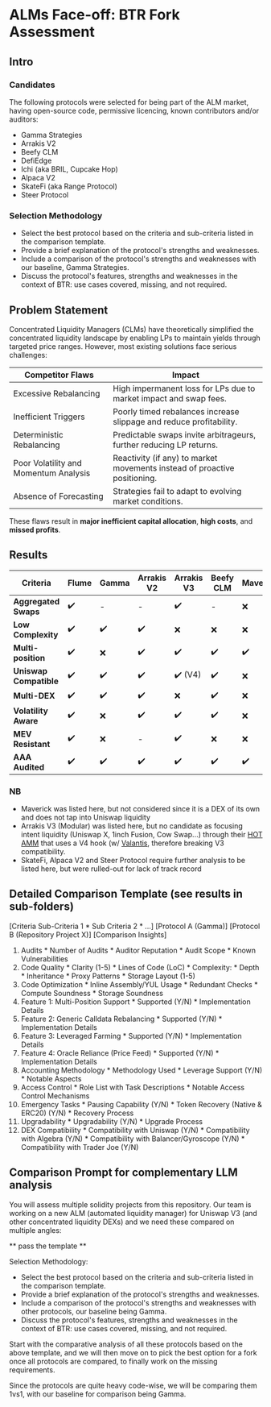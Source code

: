 # ALMs Face-off: BTR Fork Assessment

## Intro

### Candidates

The following protocols were selected for being part of the ALM market, having open-source code, permissive licencing, known contributors and/or auditors:
- Gamma Strategies
- Arrakis V2
- Beefy CLM
- DefiEdge
- Ichi (aka BRIL, Cupcake Hop)
- Alpaca V2
- SkateFi (aka Range Protocol)
- Steer Protocol

### Selection Methodology

- Select the best protocol based on the criteria and sub-criteria listed in the comparison template.
- Provide a brief explanation of the protocol's strengths and weaknesses.
- Include a comparison of the protocol's strengths and weaknesses with our baseline, Gamma Strategies.
- Discuss the protocol's features, strengths and weaknesses in the context of BTR: use cases covered, missing, and not required.

## Problem Statement

Concentrated Liquidity Managers (CLMs) have theoretically simplified the concentrated liquidity landscape by enabling LPs to maintain yields through targeted price ranges. However, most existing solutions face serious challenges:

| **Competitor Flaws** | **Impact** |
|-----------------------|------------|
| Excessive Rebalancing | High impermanent loss for LPs due to market impact and swap fees. |
| Inefficient Triggers | Poorly timed rebalances increase slippage and reduce profitability. |
| Deterministic Rebalancing | Predictable swaps invite arbitrageurs, further reducing LP returns. |
| Poor Volatility and Momentum Analysis | Reactivity (if any) to market movements instead of proactive positioning. |
| Absence of Forecasting | Strategies fail to adapt to evolving market conditions. |

These flaws result in **major inefficient capital allocation**, **high costs**, and **missed profits**.

## Results

| Criteria                | Flume | Gamma | Arrakis V2 | Arrakis V3 | Beefy CLM | Maverick | DeFiEdge | Ichi/CupcakeHop/Bril |
|-------------------------|-------|-------|------------|------------|-----------|----------|----------|----------------------|
| **Aggregated Swaps**    | ✔️   | -     | -          | ✔️        | -         | ❌       | ✔️      | ❌                  |
| **Low Complexity**      | ✔️   | ✔️   | ✔️        | ❌         | ❌        | ❌       | ❌       | ✔️                 |
| **Multi-position**      | ✔️   | ❌    | ✔️        | ✔️        | ✔️       | ✔️      | ✔️      | ❌                  |
| **Uniswap Compatible**  | ✔️   | ✔️   | ✔️        | ✔️ (V4) | ✔️      | ❌       | ✔️      | ✔️                 |
| **Multi-DEX**           | ✔️   | ✔️   | ✔️        | ❌         | ✔️       | ❌       | ✔️      | ❌                  |
| **Volatility Aware**    | ✔️   | ❌    | ✔️        | ✔️        | ✔️       | ❌       | ❌       | ❌                  |
| **MEV Resistant**       | ✔️   | ❌    | -          | ✔️        | ❌        | ❌       | ✔️      | ❌                  |
| **AAA Audited**         | ✔️   | ✔️   | ✔️        | ✔️        | ✔️       | ✔️      | ✔️      | ❌                  |

### NB
- Maverick was listed here, but not considered since it is a DEX of its own and does not tap into Uniswap liquidity
- Arrakis V3 (Modular) was listed here, but no candidate as focusing intent liquidity (Uniswap X, 1inch Fusion, Cow Swap...) through their [HOT AMM](https://docs.arrakis.fi/text/introduction/integrations/hotAmm.html) that uses a V4 hook (w/ [Valantis](https://valantis.xyz/), therefore breaking V3 compatibility.
- SkateFi, Alpaca V2 and Steer Protocol require further analysis to be listed here, but were rulled-out for lack of track record

## Detailed Comparison Template (see results in sub-folders)

[Criteria	Sub-Criteria 1 * Sub Criteria 2 * ...]	[Protocol A (Gamma)]	[Protocol B (Repository Project X)]	[Comparison Insights]
1. Audits	* Number of Audits * Auditor Reputation * Audit Scope * Known Vulnerabilities			
2. Code Quality	* Clarity (1-5) * Lines of Code (LoC) * Complexity: * Depth * Inheritance * Proxy Patterns * Storage Layout (1-5)
3. Code Optimization	* Inline Assembly/YUL Usage * Redundant Checks * Compute Soundness * Storage Soundness			
4. Feature 1: Multi-Position Support	* Supported (Y/N) * Implementation Details			
5. Feature 2: Generic Calldata Rebalancing	* Supported (Y/N) * Implementation Details	
6. Feature 3: Leveraged Farming	* Supported (Y/N) * Implementation Details
7. Feature 4: Oracle Reliance (Price Feed)	* Supported (Y/N) * Implementation Details
8. Accounting Methodology	* Methodology Used * Leverage Support (Y/N) * Notable Aspects			
9. Access Control	* Role List with Task Descriptions * Notable Access Control Mechanisms			
10. Emergency Tasks	* Pausing Capability (Y/N) * Token Recovery (Native & ERC20) (Y/N) * Recovery Process
11. Upgradability	* Upgradability (Y/N) * Upgrade Process
12. DEX Compatibility	* Compatibility with Uniswap (Y/N) * Compatibility with Algebra (Y/N) * Compatibility with Balancer/Gyroscope (Y/N) * Compatibility with Trader Joe (Y/N)

## Comparison Prompt for complementary LLM analysis

You will assess multiple solidity projects from this repository.
Our team is working on a new ALM (automated liquidity manager) for Uniswap V3 (and other concentrated liquidity DEXs) and we need these compared on multiple angles: 

** pass the template **

Selection Methodology:

- Select the best protocol based on the criteria and sub-criteria listed in the comparison template.
- Provide a brief explanation of the protocol's strengths and weaknesses.
- Include a comparison of the protocol's strengths and weaknesses with other protocols, our baseline being Gamma.
- Discuss the protocol's features, strengths and weaknesses in the context of BTR: use cases covered, missing, and not required.

Start with the comparative analysis of all these protocols based on the above template, and we will then move on to pick the best option for a fork once all protocols are compared, to finally work on the missing requirements.

Since the protocols are quite heavy code-wise, we will be comparing them 1vs1, with our baseline for comparison being Gamma.
